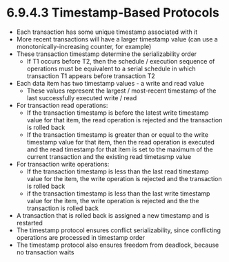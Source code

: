 # 6.9.4.3 Timestamp-Based Protocols

* Each transaction has some unique timestamp associated with it
* More recent transactions will have a larger timestamp value (can use a monotonically-increasing counter, for example)
* These transaction timestamp determine the serializability order
  * If T1 occurs before T2, then the schedule / execution sequence of operations must be equivalent to a serial schedule in which transaction T1 appears before transaction T2
* Each data item has two timestamp values - a write and read value
  * These values represent the largest / most-recent timestamp of the last successfully executed write / read
* For transaction read operations:
  * If the transaction timestamp is before the latest write timestamp value for that item, the read operation is rejected and the transaction is rolled back
  * If the transaction timestamp is greater than or equal to the write timestamp value for that item, then the read operation is executed and the read timestamp for that item is set to the maximum of the current transaction and the existing read timetasmp value
* For transaction write operations:
  * If the transaction timestamp is less than the last read timestamp value for the item, the write operation is rejected and the transaction is rolled back
  * if the transaction timestamp is less than the last write timestamp value for the item, the write operation is rejected and the the transaction is rolled back
* A transaction that is rolled back is assigned a new timestamp and is restarted
* The timestamp protocol ensures conflict serializability, since conflicting operations are processed in timestamp order
* The timestamp protocol also ensures freedom from deadlock, because no transaction waits
